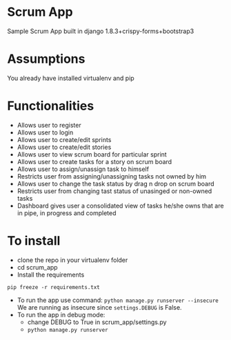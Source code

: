 # Scrum App
Sample Scrum App built in django 1.8.3+crispy-forms+bootstrap3

# Assumptions
You already have installed virtualenv and pip

# Functionalities
* Allows user to register
* Allows user to login
* Allows user to create/edit sprints
* Allows user to create/edit stories
* Allows user to view scrum board for particular sprint
* Allows user to create tasks for a story on scrum board
* Allows user to assign/unassign task to himself
* Restricts user from assigning/unassigning tasks not owned by him
* Allows user to change the task status by drag n  drop on scrum board
* Restricts user from changing tast status of unasinged or non-owned tasks
* Dashboard gives user a consolidated view of tasks he/she owns that are in pipe, in progress and completed

# To install
* clone the repo in your virtualenv folder
* cd scrum_app
* Install the requirements 
```
pip freeze -r requirements.txt
```
* To run the app use command:
      ```python manage.py runserver --insecure```
   We are running as insecure since ```settings.DEBUG``` is False.
* To run the app in debug mode:
    - change DEBUG to True in scrum_app/settings.py
    - ```python manage.py runserver```
    
